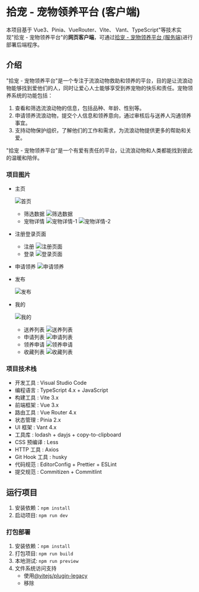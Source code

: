 # 拾宠 - 宠物领养平台 (客户端)

本项目基于 Vue3、Pinia、VueRouter、Vite、 Vant、TypeScript"等技术实现"拾宠 - 宠物领养平台"的**网页客户端**，可通过[拾宠 - 宠物领养平台 (服务端)](https://github.com/834772509/pet-adopt-server)进行部署后端程序。

## 介绍

"拾宠 - 宠物领养平台"是一个专注于流浪动物救助和领养的平台，目的是让流浪动物能够找到爱他们的人，同时让爱心人士能够享受到养宠物的快乐和责任。宠物领养系统的功能包括：  

1. 查看和筛选流浪动物的信息，包括品种、年龄、性别等。
2. 申请领养流浪动物，提交个人信息和领养意向，通过审核后与送养人沟通领养事宜。
3. 支持动物保护组织，了解他们的工作和需求，为流浪动物提供更多的帮助和关爱。

"拾宠 - 宠物领养平台"是一个有爱有责任的平台，让流浪动物和人类都能找到彼此的温暖和陪伴。

### 项目图片

- 主页

  ![首页](./README/首页.jpg)

  - 筛选数据
    ![筛选数据](./README/首页-筛选数据.jpg)
  - 宠物详情
    ![宠物详情-1](./README/宠物详情-1.jpg)
    ![宠物详情-2](./README/宠物详情-2.jpg)

- 注册登录页面

  - 注册
    ![注册页面](./README/注册页面.jpg)
  - 登录
    ![登录页面](./README/登录页面.jpg)

- 申请领养
  ![申请领养](./README/申请领养.jpg)

- 发布

  ![发布](./README/发布.jpg)

- 我的

  ![我的](./README/我的.jpg)

  - 送养列表
    ![送养列表](./README/我的-送养列表.jpg)
  - 申请列表
    ![申请列表](./README/我的-送养列表.jpg)
  - 领养申请
    ![领养申请](./README/我的-领养申请.jpg)
  - 收藏列表
    ![收藏列表](./README/我的-收藏列表.jpg)

### 项目技术栈

- 开发工具 : Visual Studio Code
- 编程语言 : TypeScript 4.x + JavaScript
- 构建工具 : Vite 3.x
- 前端框架 : Vue 3.x
- 路由工具 : Vue Router 4.x
- 状态管理 : Pinia 2.x
- UI 框架 : Vant 4.x
- 工具库 : lodash + dayjs + copy-to-clipboard
- CSS 预编译 : Less
- HTTP 工具 : Axios
- Git Hook 工具 : husky
- 代码规范 : EditorConfig + Prettier + ESLint
- 提交规范 : Commitizen + Commitlint

## 运行项目

1. 安装依赖：`npm install`
2. 启动项目: `npm run dev`

### 打包部署

1. 安装依赖：`npm install`
2. 打包项目: `npm run build`
3. 本地测试: `npm run preview`
4. 文件系统访问支持
   - 使用[@vitejs/plugin-legacy](https://github.com/vitejs/vite/tree/main/packages/plugin-legacy)
   - 移除 <script type=module> 元素
   - 移除其他 <script> 的 nomodule 属性
   - 移除 <script id=vite-legacy-entry> 元素的内容，并把 data-src 属性名改为 src
   - 移除 SystemJS loader 代码（那个压缩到一行的 <script>）
   - 修改所有资源地址为相对地址（例如把 /assets/index-legacy.xxxx.js 改为 ./assets/index-legacy.xxxx.js，注意还有 CSS 文件）

## 项目规范

|                       |                                                                         |
| --------------------- | ----------------------------------------------------------------------- |
| 组件的文件            | 统一小写, 多个单词使用-分割                                             |
| 组件的目录结构        | 例如 button 组件：button/src/index.vue, 统一在 button/index.ts 导出     |
| 组件导包顺序          | 导 vue 技术栈的包 , 导第三方的工具函数 , 导本地的组件, 导本地的工具函数 |
| 组件的名称            | 统一大写开头，驼峰命名                                                  |
| 组件属性顺序          | name, components, props, emits, setup ...                               |
| template 标签         | 小写加 - ( 例如：&lt;case-panel/&gt; )                                  |
| template 标签属性顺序 | v-if , v-for , ref, class, style, ... ,事件                             |
| 组件的 props          | 小写开头，驼峰命名，必须编写类型默认值                                  |
| 组件的样式            | 作用域：scoped, lang = scss / less ; 类名：统一小写, 多个单词使用-分割  |

## Git 提交规范

|             |                |
| ----------- | -------------- |
| add 操作    | git add        |
| commit 操作 | npm run commit |
| pull 操作   | git pull       |
| push 操作   | git push       |
